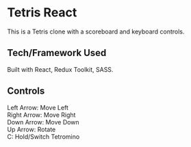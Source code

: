 # Tetris React
This is a Tetris clone with a scoreboard and keyboard controls. 

## Tech/Framework Used
Built with React, Redux Toolkit, SASS.

## Controls
Left Arrow:  Move Left </br>
Right Arrow: Move Right </br>
Down Arrow:  Move Down </br>
Up Arrow:    Rotate </br>
C:           Hold/Switch Tetromino </br>
